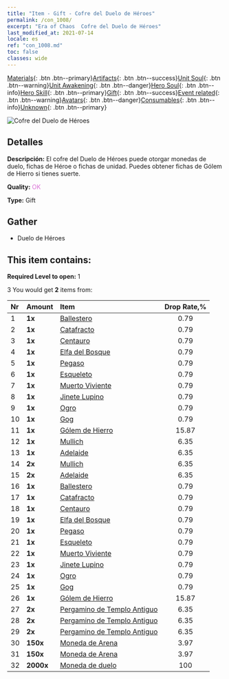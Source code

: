```yaml
---
title: "Item - Gift - Cofre del Duelo de Héroes"
permalink: /con_1008/
excerpt: "Era of Chaos  Cofre del Duelo de Héroes"
last_modified_at: 2021-07-14
locale: es
ref: "con_1008.md"
toc: false
classes: wide
---
```

 [Materials](/ItemsES/){: .btn .btn--primary}[Artifacts](/ItemsES/Artifacts/){: .btn .btn--success}[Unit Soul](/ItemsES/UnitSoul/){: .btn .btn--warning}[Unit Awakening](/ItemsES/UnitAwakening/){: .btn .btn--danger}[Hero Soul](/ItemsES/HeroSoul/){: .btn .btn--info}[Hero Skill](/ItemsES/HeroSkill/){: .btn .btn--primary}[Gift](/ItemsES/Gift/){: .btn .btn--success}[Event related](/ItemsES/Events/){: .btn .btn--warning}[Avatars](/ItemsES/Avatars/){: .btn .btn--danger}[Consumables](/ItemsES/Consumables/){: .btn .btn--info}[Unknown](/ItemsES/Unknown/){: .btn .btn--primary}

 ![Cofre del Duelo de Héroes](/images/t/i_50002.png)

## Detalles
 **Descripción:** El cofre del Duelo de Héroes puede otorgar monedas de duelo, fichas de Héroe o fichas de unidad. Puedes obtener fichas de Gólem de Hierro si tienes suerte.

 **Quality:** <span style="color: #DA70D6">OK</span>

 **Type:** Gift

## Gather

*    Duelo de Héroes 

## This item contains:

 **Required Level to open:** 1

 3 You would get **2** items  from:

  | Nr | Amount |     Item    | Drop Rate,% |
  |:---|:-------|:------------|:---------:|
  | 1 |  **1x** | [Ballestero](/ItemsES/unt_191/) | 0.79 | 
  | 2 |  **1x** | [Catafracto](/ItemsES/unt_195/) | 0.79 | 
  | 3 |  **1x** | [Centauro](/ItemsES/unt_199/) | 0.79 | 
  | 4 |  **1x** | [Elfa del Bosque](/ItemsES/unt_201/) | 0.79 | 
  | 5 |  **1x** | [Pegaso](/ItemsES/unt_202/) | 0.79 | 
  | 6 |  **1x** | [Esqueleto](/ItemsES/unt_208/) | 0.79 | 
  | 7 |  **1x** | [Muerto Viviente](/ItemsES/unt_209/) | 0.79 | 
  | 8 |  **1x** | [Jinete Lupino](/ItemsES/unt_218/) | 0.79 | 
  | 9 |  **1x** | [Ogro](/ItemsES/unt_220/) | 0.79 | 
  | 10 |  **1x** | [Gog](/ItemsES/unt_227/) | 0.79 | 
  | 11 |  **1x** | [Gólem de Hierro](/ItemsES/unt_237/) | 15.87 | 
  | 12 |  **1x** | [Mullich](/ItemsES/her_360/) | 6.35 | 
  | 13 |  **1x** | [Adelaide](/ItemsES/her_359/) | 6.35 | 
  | 14 |  **2x** | [Mullich](/ItemsES/her_360/) | 6.35 | 
  | 15 |  **2x** | [Adelaide](/ItemsES/her_359/) | 6.35 | 
  | 16 |  **1x** | [Ballestero](/ItemsES/unt_191/) | 0.79 | 
  | 17 |  **1x** | [Catafracto](/ItemsES/unt_195/) | 0.79 | 
  | 18 |  **1x** | [Centauro](/ItemsES/unt_199/) | 0.79 | 
  | 19 |  **1x** | [Elfa del Bosque](/ItemsES/unt_201/) | 0.79 | 
  | 20 |  **1x** | [Pegaso](/ItemsES/unt_202/) | 0.79 | 
  | 21 |  **1x** | [Esqueleto](/ItemsES/unt_208/) | 0.79 | 
  | 22 |  **1x** | [Muerto Viviente](/ItemsES/unt_209/) | 0.79 | 
  | 23 |  **1x** | [Jinete Lupino](/ItemsES/unt_218/) | 0.79 | 
  | 24 |  **1x** | [Ogro](/ItemsES/unt_220/) | 0.79 | 
  | 25 |  **1x** | [Gog](/ItemsES/unt_227/) | 0.79 | 
  | 26 |  **1x** | [Gólem de Hierro](/ItemsES/unt_237/) | 15.87 | 
  | 27 |  **2x** | [Pergamino de Templo Antiguo](/ItemsES/con_697/) | 6.35 | 
  | 28 |  **2x** | [Pergamino de Templo Antiguo](/ItemsES/con_697/) | 6.35 | 
  | 29 |  **2x** | [Pergamino de Templo Antiguo](/ItemsES/con_697/) | 6.35 | 
  | 30 |  **150x** | [Moneda de Arena](/ItemsES/con_903/) | 3.97 | 
  | 31 |  **150x** | [Moneda de Arena](/ItemsES/con_903/) | 3.97 | 
  | 32 |  **2000x** | [Moneda de duelo](/ItemsES/con_907/) | 100 | 
